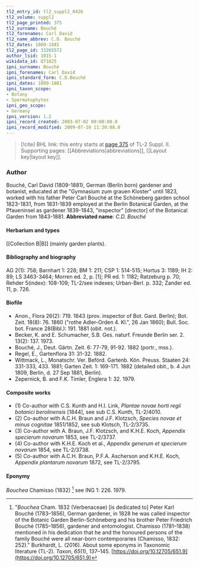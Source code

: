 ```yaml
---
tl2_entry_id: tl2_suppl2_0426
tl2_volume: suppl2
tl2_page_printed: 375
tl2_surname: Bouché
tl2_forenames: Carl David
tl2_name_abbrev: C.D. Bouché
tl2_dates: 1809-1881
tl2_page_id: 33265572
author_lsid: 1015-1
wikidata_id: Q71825
ipni_surname: Bouché
ipni_forenames: Carl David
ipni_standard_form: C.D.Bouché
ipni_dates: 1809-1881
ipni_taxon_scope: 
- Botany
- Spermatophytes
ipni_geo_scope: 
- Germany
ipni_version: 1.2
ipni_record_created: 2003-07-02 00:00:00.0
ipni_record_modified: 2009-07-10 11:30:08.0
---
```



> [!cite] BHL link: this entry starts at [page 375](https://www.biodiversitylibrary.org/page/33265572) of TL-2 Suppl. II.
> Supporting pages: [[Abbreviations|abbreviations]], [[Layout key|layout key]].

### Author

Bouché, Carl David (1809-1881), German (Berlin born) gardener and botanist, educated at the "Gymnasium zum grauen Kloster" until 1823, worked with his father Peter Carl Bouché at the Schöneberg garden school 1823-1831, from 1831-1839 employed at the Berlin Botanical Garden, at the Pfaueninsel as gardener 1839-1843, "inspector" \[director\] of the Botanical Garden from 1843-1881. 
**Abbreviated name**: *C.D. Bouché*

#### Herbarium and types

[[Collection B|B]] (mainly garden plants).

#### Bibliography and biography

AG 2(1): 758; Barnhart 1: 228; BM 1: 211; CSP 1: 514-515; Hortus 3: 1189; IH 2: 89; LS 3463-3464; Morren ed. 2, p. \[1\]; PR ed. 1: 1182; Ratzeburg p. 70; Rehder 5(index): 108-109; TL-2/see indexes; Urban-Berl. p. 332; Zander ed. 11, p. 726.

#### Biofile

- Anon., Flora 26(2): 719. 1843 (prov. inspector of Bot. Gard. Berlin); Bot. Zeit. 18(8): 76. 1860 ("rothe Adler-Orden 4. Kl.", 26 Jan 1860); Bull. Soc. bot. France 28(Bibl.): 191. 1881 (obit. not.).
- Becker, K. and E. Schumacher, S.B. Ges. naturf. Freunde Berlin ser. 2. 13(2): 137. 1973.
- Bouché, J., Deut. Gärtn. Zeit. 6: 77-79, 91-92. 1882 (portr., mss.).
- Regel, E., Gartenflora 31: 31-32. 1882.
- Wittmack, L., Monatschr. Ver. Beförd. Gartenb. Kön. Preuss. Staaten 24: 331-333, 433. 1881; Garten Zeit. 1: 169-171. 1882 (detailed obit., b. 4 Jun 1809, Berlin, d. 27 Sep 1881, Berlin).
- Zepernick, B. and F.K. Timler, Englera 1: 32. 1979.

#### Composite works

- (1) Co-author with C.S. Kunth and H.I. Link, *Plantae novae horti regii botanici berolinensis* \[1844\], see sub C.S. Kunth, TL-2/4010.
- (2) Co-author with A.C.H. Braun and J.F. Klotzsch, *Species novae et minus cognitae* 1851/1852, see sub Klotsch, TL-2/3735.
- (3) Co-author with A. Braun, J.F. Klotzsch, and K.H.E. Koch, *Appendix specierum novarum* 1853, see TL-2/3737.
- (4) Co-author with K.H.E. Koch et al., *Appendix generum et specierum novarum* 1854, see TL-2/3738.
- (5) Co-author with A.C.H. Braun, P.F.A. Ascherson and K.H.E. Koch, *Appendix plantarum novarum* 1872, see TL-2/3795.

#### Eponymy

*Bouchea* Chamisso (1832) [^1] see ING 1: 226. 1979.

[^1]: "*Bouchea* Cham. 1832 (Verbenaceae) \[is dedicated to\] Peter Karl Bouché (1783–1856), German gardener, in 1828 he was called inspector of the Botanic Garden Berlin-Schöneberg and his brother Peter Friedrich Bouché (1785–1856), gardener and entomologist. 
Chamisso (1781–1838) mentioned in his dedication that he and the honoured persons of the family Bouché were all near-born contemporaries (Chamisso, 1832: 252)."
Burkhardt, L. (2016). About some eponyms in Taxonomic literature (TL-2). _Taxon_, _65_(1), 137–145. [https://doi.org/10.12705/651.9](https://doi.org/10.12705/651.9)





